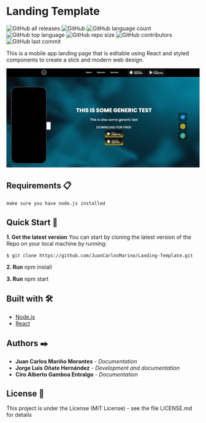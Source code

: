 # Landing Template

![GitHub all releases](https://img.shields.io/github/downloads/JuanCarlosMarino/Landing-Template/total)
![GitHub](https://img.shields.io/github/license/JuanCarlosMarino/Landing-Template)
![GitHub language count](https://img.shields.io/github/languages/count/JuanCarlosMarino/Landing-Template)
![GitHub top language](https://img.shields.io/github/languages/top/JuanCarlosMarino/Landing-Template)
![GitHub repo size](https://img.shields.io/github/repo-size/JuanCarlosMarino/Landing-Template)
![GitHub contributors](https://img.shields.io/github/contributors/JuanCarlosMarino/Landing-Template)
![GitHub last commit](https://img.shields.io/github/last-commit/JuanCarlosMarino/Landing-Template)

This is a mobile app landing page that is editable using React and styled components to create a slick and modern web design.

<div style="text-align:center"><img src="/src/images/Demo.jpeg" alt="Demo template"/></div> 


## Requirements 📋

```
make sure you have node.js installed
```

## Quick Start 🚀

**1. Get the latest version**
You can start by cloning the latest version of the Repo on your local machine by running:

```
$ git clone https://github.com/JuanCarlosMarino/Landing-Template.git
```

**2. Run** npm install

**3. Run** npm start

## Built with 🛠️

* [Node.js](https://nodejs.org/es/)
* [React](https://es.reactjs.org/)

## Authors ✒️

* **Juan Carlos Mariño Morantes** - *Documentation* 
* **Jorge Luis Oñate Hernández** - *Development and documentation* 
* **Ciro Alberto Gamboa Entralgo** - *Documentation* 

## License 📄

This project is under the License (MIT License) - see the file LICENSE.md for details
